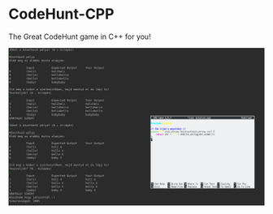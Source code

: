 # CodeHunt-CPP
The Great CodeHunt game in C++ for you! 

![screenshot](https://github.com/najibghadri/CodeHunt-CPP/blob/master/Screenshot_20171226_225121.png)
